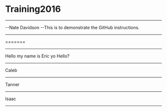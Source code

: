 # Training2016

***
--Nate Davidson
--This is to demonstrate the GitHub instructions.
***
=======

***
Hello my name is Eric yo
Hello?
***
Caleb
***
Tanner
***
Isaac
***
